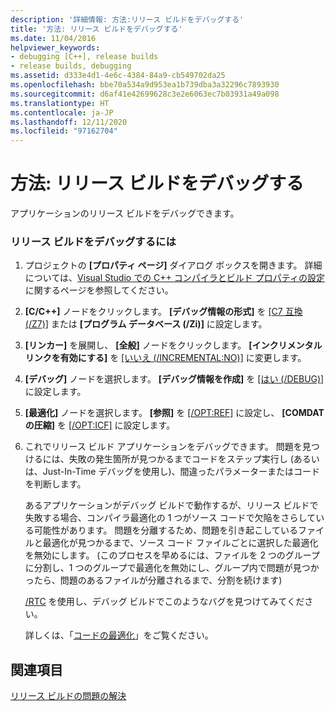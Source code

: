 ```yaml
---
description: '詳細情報: 方法:リリース ビルドをデバッグする'
title: '方法: リリース ビルドをデバッグする'
ms.date: 11/04/2016
helpviewer_keywords:
- debugging [C++], release builds
- release builds, debugging
ms.assetid: d333e4d1-4e6c-4384-84a9-cb549702da25
ms.openlocfilehash: bbe70a534a9d953ea1b739dba3a32296c7893930
ms.sourcegitcommit: d6af41e42699628c3e2e6063ec7b03931a49a098
ms.translationtype: HT
ms.contentlocale: ja-JP
ms.lasthandoff: 12/11/2020
ms.locfileid: "97162704"
---
```

# <a name="how-to-debug-a-release-build"></a>方法: リリース ビルドをデバッグする

アプリケーションのリリース ビルドをデバッグできます。

### <a name="to-debug-a-release-build"></a>リリース ビルドをデバッグするには

1. プロジェクトの **[プロパティ ページ]** ダイアログ ボックスを開きます。 詳細については、[Visual Studio での C++ コンパイラとビルド プロパティの設定](working-with-project-properties.md)に関するページを参照してください。

1. **[C/C++]** ノードをクリックします。 **[デバッグ情報の形式]** を [[C7 互換 (/Z7)]](reference/z7-zi-zi-debug-information-format.md) または **[プログラム データベース (/Zi)]** に設定します。

1. **[リンカー]** を展開し、 **[全般]** ノードをクリックします。 **[インクリメンタル リンクを有効にする]** を [[いいえ (/INCREMENTAL:NO)]](reference/incremental-link-incrementally.md) に変更します。

1. **[デバッグ]** ノードを選択します。 **[デバッグ情報を作成]** を [[はい (/DEBUG)]](reference/debug-generate-debug-info.md) に設定します。

1. **[最適化]** ノードを選択します。 **[参照]** を [[/OPT:REF]](reference/opt-optimizations.md) に設定し、 **[COMDAT の圧縮]** を [[/OPT:ICF]](reference/opt-optimizations.md) に設定します。

1. これでリリース ビルド アプリケーションをデバッグできます。 問題を見つけるには、失敗の発生箇所が見つかるまでコードをステップ実行し (あるいは、Just-In-Time デバッグを使用し)、間違ったパラメーターまたはコードを判断します。

   あるアプリケーションがデバッグ ビルドで動作するが、リリース ビルドで失敗する場合、コンパイラ最適化の 1 つがソース コードで欠陥をさらしている可能性があります。 問題を分離するため、問題を引き起こしているファイルと最適化が見つかるまで、ソース コード ファイルごとに選択した最適化を無効にします。 (このプロセスを早めるには、ファイルを 2 つのグループに分割し、1 つのグループで最適化を無効にし、グループ内で問題が見つかったら、問題のあるファイルが分離されるまで、分割を続けます)

   [/RTC](reference/rtc-run-time-error-checks.md) を使用し、デバッグ ビルドでこのようなバグを見つけてみてください。

   詳しくは、「[コードの最適化](optimizing-your-code.md)」をご覧ください。

## <a name="see-also"></a>関連項目

[リリース ビルドの問題の解決](fixing-release-build-problems.md)
